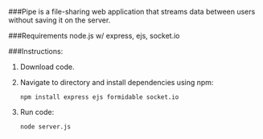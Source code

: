 ###Pipe is a file-sharing web application that streams data between users without saving it on the server.

###Requirements
node.js w/ express, ejs, socket.io

###Instructions:
1. Download code.

2. Navigate to directory and install dependencies using npm:

	`npm install express ejs formidable socket.io`

3. Run code:

	`node server.js`

